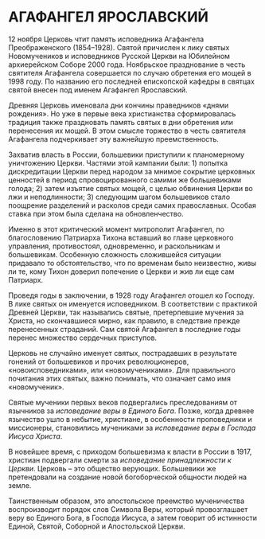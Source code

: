 # АГАФАНГЕЛ ЯРОСЛАВСКИЙ

12 ноября Церковь чтит память исповедника Агафангела Преображенского (1854–1928). Святой причислен к лику святых Новомучеников и исповедников Русской Церкви на Юбилейном архиерейском Соборе 2000 года. Ноябрьское празднование в честь святителя Агафангела совершается по случаю обретения его мощей в 1998 году. По названию его последней епископской кафедры в святцах святой внесен под именем Агафангел Ярославский.

Древняя Церковь именовала дни кончины праведников «днями рождения». Но уже в первые века христианства сформировалась традиция также праздновать память святых в дни обретения или перенесения их мощей. В этом смысле торжество в честь святителя Агафангела подчеркивает эту важнейшую преемственность.

Захватив власть в России, большевики приступили к планомерному уничтожению Церкви. Частями этой кампании были: 1) попытка дискредитации Церкви перед народом за мнимое сокрытие церковных ценностей в период спровоцированного самими же большевиками голода; 2) затем изъятие святых мощей, с целью обвинения Церкви во лжи и неподлинности; 3) следующим шагом большевиков стало поощрение разделений и расколов среди самих православных. Особая ставка при этом была сделана на обновленчество.

Именно в этот критический момент митрополит Агафангел, по благословению Патриарха Тихона вставший во главе церковного управления, противостоял, одновременно, и раскольникам и большевикам. Особенную сложность сложившейся ситуации придавало то обстоятельство, что по временам было неизвестно, живы ли те, кому Тихон доверил попечение о Церкви и жив ли еще сам Патриарх.

Проведя годы в заключении, в 1928 году Агафангел отошел ко Господу. В лике святых он именуется исповедником. В соответствии с практикой Древней Церкви, так назывались святые, претерпевшие мучения за Христа, но скончавшиеся мирно, как правило, в следствие прежде перенесенных страданий. Сам святой Агафангел в последние годы перенес множество сердечных приступов.

Церковь не случайно именует святых, пострадавших в результате гонений от большевиков и прочих революционеров, «новоисповедниками», или «новомучениками». Для правильного почитания этих святых, важно понимать, что означает само имя «новомученик».

Святые мученики первых веков подвергались преследованиям от язычников за _исповедание веры в Единого Бога_. Позже, когда древнее язычество ушло в небытие, христиане, в особенности проповедники и миссионеры, становились мучениками за _исповедание веры в Господа Иисуса Христа_.

В новейшее время, с приходом большевизма к власти в России в 1917, христиан подвергали смерти за _исповедание принадлежности к Церкви_. Церковь – это общество верующих. Большевики же претендовали на создание новой богоборческой общности людей на земле.

Таинственным образом, это апостольское преемство мученичества воспроизводит порядок слов Символа Веры, который провозглашает веру во Единого Бога, в Господа Иисуса, а затем говорит об истинности Единой, Святой, Соборной и Апостольской Церкви.
